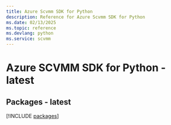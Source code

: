 ```yaml
---
title: Azure Scvmm SDK for Python
description: Reference for Azure Scvmm SDK for Python
ms.date: 02/13/2025
ms.topic: reference
ms.devlang: python
ms.service: scvmm
---
```

# Azure SCVMM SDK for Python - latest
## Packages - latest
[!INCLUDE [packages](scvmm-index.md)]